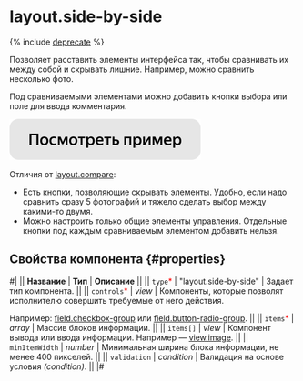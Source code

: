 # layout.side-by-side

{% include [deprecate](../../_includes/deprecate.md) %}

Позволяет расставить элементы интерфейса так, чтобы сравнивать их между собой и скрывать лишние. Например, можно сравнить несколько фото.

Под сравниваемыми элементами можно добавить кнопки выбора или поле для ввода комментария.

[![](../_images/buttons/view-example.svg)](https://clck.ru/rcRVK)

Отличия от [layout.compare](layout.compare.md):

- Есть кнопки, позволяющие скрывать элементы. Удобно, если надо сравнить сразу 5 фотографий и тяжело сделать выбор между какими-то двумя.
- Можно настроить только общие элементы управления. Отдельные кнопки под каждым сравниваемым элементом добавить нельзя.

## Свойства компонента {#properties}

#|
|| **Название** | **Тип** | **Описание** ||
|| `type`<span style="color: red">\*</span> | "layout.side-by-side" | Задает тип компонента. ||
|| `controls`<span style="color: red">\*</span> | _view_ | Компоненты, которые позволят исполнителю совершить требуемые от него действия.

Например: [field.checkbox-group](field.checkbox-group.md) или [field.button-radio-group](field.button-radio-group.md). ||
|| `items`<span style="color: red">\*</span> | _array_ | Массив блоков информации. ||
|| `items[]` | _view_ | Компонент вывода или ввода информации. Например — [view.image](view.image.md). ||
|| `minItemWidth` | _number_ | Минимальная ширина блока информации, не менее 400 пикселей. ||
|| `validation` | _condition_ | Валидация на основе условия _(condition)_. ||
|#
